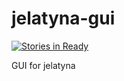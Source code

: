 jelatyna-gui
============
[![Stories in Ready](https://badge.waffle.io/confitura/jelatyna-gui.png?label=ready&title=Ready)](http://waffle.io/confitura/jelatyna-gui)

GUI for jelatyna
